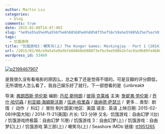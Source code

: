 ```yaml
---
author: Martin Liu
categories:
  - blog
comments: true
date: 2015-02-08T14:47:40Z
slug: "%e9%a5%a5%e9%a5%bf%e6%b8%b8%e6%88%8f3%ef%bc%9a%e5%98%b2%e7%ac%91%e9%b8%9f%e4%b8%8a-hunger-games-mockingjay-part-1-2014"
tags:
  - 饥饿游戏
title: "饥饿游戏3：嘲笑鸟(上) The Hunger Games: Mockingjay - Part 1 (2014)"
url: /2015/02/08/e9a5a5e9a5bfe6b8b8e6888f3efbc9ae598b2e7ac91e9b89fe4b88a-hunger-games-mockingjay-part-1-2014/
wordpress_id: 53469
---
```


[![p2199467907](http://7bv9gn.com1.z0.glb.clouddn.com/wp-content/uploads/2015/02/p2199467907.jpg)](http://7bv9gn.com1.z0.glb.clouddn.com/wp-content/uploads/2015/02/p2199467907.jpg)

是我很久没有看电影的原因么，总之看了还是觉得不错的。可是豆瓣的评分颇低，无所谓他人怎么看了，我自己娱乐好了就行。下一部想看的是《unbreak》

导演: [弗朗西斯·劳伦斯](http://movie.douban.com/celebrity/1000242/)
编剧: [丹尼·斯特朗](http://movie.douban.com/celebrity/1017969/) / [彼得·克莱格](http://movie.douban.com/celebrity/1041402/)
主演: [詹妮弗·劳伦斯](http://movie.douban.com/celebrity/1022616/) / [乔什·哈切森](http://movie.douban.com/celebrity/1053556/) / [利亚姆·海姆斯沃斯](http://movie.douban.com/celebrity/1012478/) / [伍迪·哈里森](http://movie.douban.com/celebrity/1053560/) / [唐纳德·萨瑟兰](http://movie.douban.com/celebrity/1010556/) /  更多...
类型:  剧情  /  动作  /  科幻  /  冒险
制片国家/地区:  美国
语言:  英语
上映日期: 2015-02-08(中国大陆) / 2014-11-21(美国)
片长: 123 分钟
又名:  饥饿游戏：自由幻梦 I(台) / 饥饿游戏终极篇：自由幻梦 1(港) / 饥饿游戏 3：自由幻梦(上) / 饥饿游戏：自由梦幻(上) / 饥饿游戏 第三部(上) / 嘲笑鸟(上) / Seashore
IMDb 链接: [tt1951265](http://www.imdb.com/title/tt1951265)

